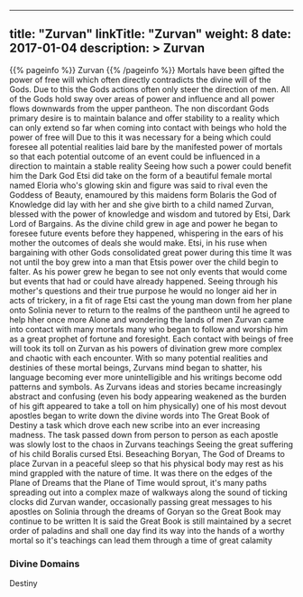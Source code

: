 
---
title: "Zurvan"
linkTitle: "Zurvan"
weight: 8
date: 2017-01-04
description: >
 Zurvan
---

{{% pageinfo %}}
Zurvan
{{% /pageinfo %}}
Mortals have been gifted the power of free will which often directly contradicts the divine will of the Gods. Due to this the Gods actions often only steer the direction of men. All of the Gods hold sway over areas of power and influence and all power flows downwards from the upper pantheon. The non discordant Gods primary desire is to maintain balance and offer stability to a reality which can only extend so far when coming into contact with beings who hold the power of free will  Due to this it was necessary for a being which could foresee all potential realities laid bare by the manifested power of mortals so that each potential outcome of an event could be influenced in a direction to maintain a stable reality  Seeing how such a power could benefit him the Dark God Etsi did take on the form of a beautiful female mortal named Eloria who's glowing skin and figure was said to rival even the Goddess of Beauty, enamoured by this maidens form Bolaris the God of Knowledge did lay with her and she give birth to a child named Zurvan, blessed with the power of knowledge and wisdom and tutored by Etsi, Dark Lord of Bargains. As the divine child grew in age and power he began to foresee future events before they happened, whispering in the ears of his mother the outcomes of deals she would make. Etsi, in his ruse when bargaining with other Gods consolidated great power during this time  It was not until the boy grew into a man that Etsis power over the child begin to falter. As his power grew he began to see not only events that would come but events that had or could have already happened. Seeing through his mother's questions and their true purpose he would no longer aid her in acts of trickery, in a fit of rage Etsi cast the young man down from her plane onto Solinia never to return to the realms of the pantheon until he agreed to help hher once more  Alone and wondering the lands of men Zurvan came into contact with many mortals many who began to follow and worship him as a great prophet of fortune and foresight. Each contact with beings of free will took its toll on Zurvan as his powers of divination grew more complex and chaotic with each encounter. With so many potential realities and destinies of these mortal beings, Zurvans mind began to shatter, his language becoming ever more unintelligible and his writings become odd patterns and symbols.  As Zurvans ideas and stories became increasingly abstract and confusing (even his body appearing weakened as the burden of his gift appeared to take a toll on him physically) one of his most devout apostles began to write down the divine words into The Great Book of Destiny a task which drove each new scribe into an ever increasing madness. The task passed down from person to person as each apostle was slowly lost to the chaos in Zurvans teachings  Seeing the great suffering of his child Boralis cursed Etsi. Beseaching Boryan, The God of Dreams to place Zurvan in a peaceful sleep so that his physical body may rest as his mind grappled with the nature of time. It was there on the edges of the Plane of Dreams that the Plane of Time would sprout, it's many paths spreading out into a complex maze of walkways along the sound of ticking clocks did Zurvan wander, occasionally passing great messages to his apostles on Solinia through the dreams of Goryan so the Great Book may continue to be written  It is said the Great Book is still maintained by a secret order of paladins and shall one day find its way into the hands of a worthy mortal so it's teachings can lead them through a time of great calamity

### Divine Domains

Destiny
